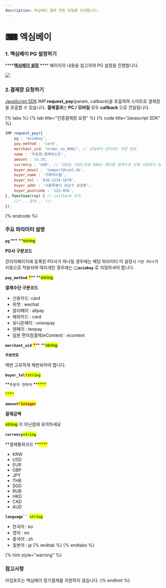 ```yaml
---
description: 엑심베이 결제 연동 방법을 안내합니다.
---
```


# ⌨ 엑심베이

### 1. 엑심베이 PG 설정하기

****[**엑심베이 설정**](../../undefined/2.-pg/pg/undefined-11.md) **** 페이지의 내용을 참고하여 PG 설정을 진행합니다.

![](<../../.gitbook/assets/스크린샷 2022-06-03 오후 3.34.40.png>)

### 2.결제창 요청하기

[JavaScript SDK](../../sdk/javascript-sdk/) IMP.**request\_pay**(param, callback)을 호출하여 스마트로 결제창을 호출할 수 있습니다. **결제결과**는 **PC / 모바일** 모두 **callback** 으로 전달됩니다.&#x20;

{% tabs %}
{% tab title="인증결제창 요청" %}
{% code title="Javascript SDK" %}
```javascript
IMP.request_pay({
    pg : 'eximbay',
    pay_method : 'card',
    merchant_uid: "order_no_0001", // 상점에서 관리하는 주문 번호
    name : '주문명:결제테스트',
    amount : 14.20,
    currency : 'USD', // 기본값: USD(원화 KRW는 페이팔 정책으로 인해 지원하지 않음)
    buyer_email : 'iamport@siot.do',
    buyer_name : '구매자이름',
    buyer_tel : '010-1234-5678',
    buyer_addr : '서울특별시 강남구 삼성동',
    buyer_postcode : '123-456',
}, function(rsp) { // callback 로직
	//* ...중략... *//
});
```
{% endcode %}

####

### 주요 파라미터 설명

**`pg`  **<mark style="color:red;">**\***</mark>**  **<mark style="color:green;">**s**</mark><mark style="color:green;">**tring**</mark>

**PG사 구분코드**

관리자페이지에 등록된 PG사가 하나일 경우에는 해당 파라미터 미 설정시 `기본 PG사`가 자동으로 적용되며 여러개인 경우에는 **`eximbay`** 로 지정하셔야 합니다.



**`pay_method`** <mark style="color:red;">**\***</mark>** **<mark style="color:green;">**s**</mark><mark style="color:green;">**tring**</mark>

**결제수단 구분코드**

* 신용카드: card
* 위챗 : wechat  &#x20;
* 알리페이 : alipay  &#x20;
* 해외카드 : card  &#x20;
* 유니온페이 : unionpay  &#x20;
* 텐페이 : tenpay
* 일본 편의점결제(eContext) :  econtext



**`merchant_uid`** <mark style="color:red;">**\***</mark>** **<mark style="color:green;">**s**</mark><mark style="color:green;">**tring**</mark>

**`주문번호`**

매번 고유하게 채번되어야 합니다.



**`buyer_tel`**<mark style="color:red;">**`*`**</mark><mark style="color:green;">**`string`**</mark>

**`주문자 연락처` **<mark style="color:green;">****</mark>&#x20;

&#x20;<mark style="color:green;">****</mark>&#x20;

**`amount`**<mark style="color:red;">**`*`**</mark><mark style="color:purple;">**`integer`**</mark>

**결제금액**

<mark style="color:green;">**string**</mark> 이 아닌점에 유의하세요



**`currency`**<mark style="color:green;">**`string`**</mark>

**결제통화코드 **<mark style="color:green;">****</mark>&#x20;

* KRW    &#x20;
* USD    &#x20;
* EUR    &#x20;
* GBP     &#x20;
* JPY    &#x20;
* THB    &#x20;
* SGD    &#x20;
* RUB    &#x20;
* HKD    &#x20;
* CAD    &#x20;
* AUD



**`language`` `**<mark style="color:green;">**`string`**</mark>

* 한국어 : ko  &#x20;
* 영어 : en  &#x20;
* 중국어 : zh   &#x20;
* 일본어 : jp
{% endtab %}
{% endtabs %}

{% hint style="warning" %}
### 참고사항

아임포트는 엑심베이 정기결제를 지원하지 않습니다.
{% endhint %}
